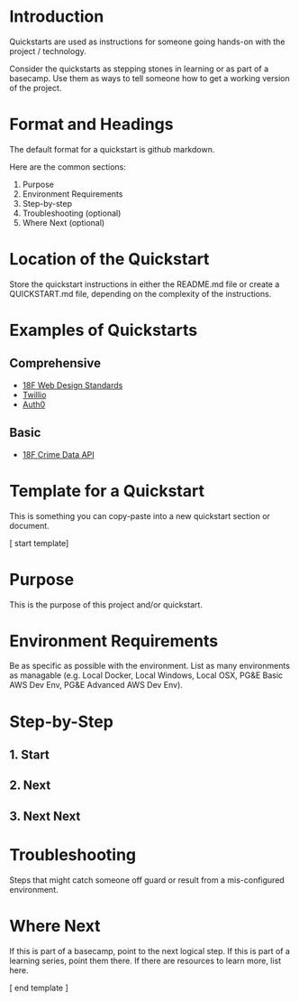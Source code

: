 # Introduction
Quickstarts are used as instructions for someone going hands-on with the project / technology.

Consider the quickstarts as stepping stones in learning or as part of a basecamp. Use them as ways to tell someone how to get a working version of the project.

# Format and Headings
The default format for a quickstart is github markdown.

Here are the common sections:
1. Purpose
2. Environment Requirements
3. Step-by-step
4. Troubleshooting (optional)
5. Where Next (optional)


# Location of the Quickstart
Store the quickstart instructions in either the README.md file or create a QUICKSTART.md file, depending on the complexity of the instructions.

# Examples of Quickstarts

## Comprehensive
* [18F Web Design Standards](https://github.com/18F/web-design-standards)
* [Twillio](https://www.twilio.com/docs/quickstart?filter-language=ruby)
* [Auth0](https://auth0.com/docs/quickstarts)

## Basic
* [18F Crime Data API](https://github.com/18F/crime-data-api#quickstart)


# Template for a Quickstart
This is something you can copy-paste into a new quickstart section or document.

[ start template]

# Purpose
This is the purpose of this project and/or quickstart.

# Environment Requirements
Be as specific as possible with the environment. List as many environments as managable (e.g. Local Docker, Local Windows, Local OSX, PG&E Basic AWS Dev Env, PG&E Advanced AWS Dev Env).

# Step-by-Step

## 1. Start

## 2. Next

## 3. Next Next

# Troubleshooting
Steps that might catch someone off guard or result from a mis-configured environment.

# Where Next
If this is part of a basecamp, point to the next logical step. If this is part of a learning series, point them there. If there are resources to learn more, list here.

[ end template ]
